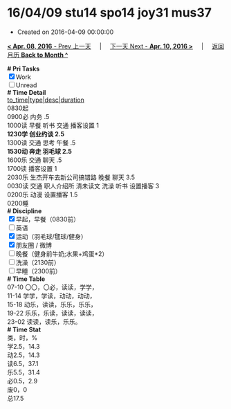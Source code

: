 # 16/04/09 stu14 spo14 joy31 mus37

- Created on 2016-04-09 00:00:00

[**< Apr. 08, 2016** - Prev 上一天](_archived/lifelogs/2016/04/d08.md) &nbsp; &nbsp; | &nbsp; &nbsp; [下一天 Next - **Apr. 10, 2016 >**](_archived/lifelogs/2016/04/d10.md) &nbsp; &nbsp; |  &nbsp; &nbsp; [返回月历 **Back to Month ^**](_archived/lifelogs/2016/04/index.md)
<br/><div><b># Pri Tasks</b></div><div><input checked="true" type="checkbox"/>Work</div><div><input type="checkbox"/>Unread</div><div><b># Time Detail</b></div><div><u>to_time|type|desc|duration</u></div><div>0830起</div><div>0900必 内务 .5</div><div>1000读 早餐 听书 交通 播客设置 1</div><div><b>1230学 创业约谈 2.5</b></div><div>1300读 交通 思考 午餐 .5</div><div><b>1530动 奔走 羽毛球 2.5</b></div><div>1600乐 交通 聊天 .5</div><div>1700读 播客设置 1</div><div>2030乐 生杰开车去新公司搞错路 晚餐 聊天 3.5</div><div>0030读 交通 职人介绍所 清未读文 洗澡 听书 设置播客 3</div><div>0200乐 动漫 设置播客 1.5</div><div>0200睡</div><div><b># Discipline</b></div><div><input checked="true" type="checkbox"/>早起，早餐（0830前）</div><div><input type="checkbox"/>英语</div><div><input checked="true" type="checkbox"/>运动（羽毛球/毽球/健身）</div><div><input checked="true" type="checkbox"/>朋友圈 / 微博</div><div><input type="checkbox"/>晚餐（健身前牛奶;水果+鸡蛋*2）</div><div><input type="checkbox"/>洗澡（2130前）</div><div><input type="checkbox"/>早睡（2300前）</div><div><b># Time Table</b></div><div>07-10 〇〇，〇必，读读，学学，</div><div>11-14 学学，学读，动动，动动，</div><div>15-18 动乐，读读，乐乐，乐乐，</div><div>19-22 乐乐，乐读，读读，读读，</div><div>23-02 读读，读乐，乐乐。</div><div><b># Time Stat</b></div><div>类，时，%</div><div>学2.5，14.3</div><div>动2.5，14.3</div><div>读6.5，37.1</div><div>乐5.5，31.4</div><div>必0.5，2.9</div><div>废0，0</div><div>总17.5</div>
